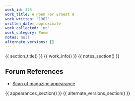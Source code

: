 ```yaml
---
work_id: 375
work_title: A Poem For Ernest H
work_written: '1962'
written_date: approximate
work_collected: 'no'
work_category: Poem
notes: null
alternate_versions: []
---
```


{{ section_title() }}
{{ work_info() }}
{{ notes_section() }}
## Forum References
- [Scan of magazine appearance](https://bukowskiforum.com/threads/mica-no-5-1962-a-poem-for-ernest-h.11440/)

{{ appearances_section() }}
{{ alternate_versions_section() }}